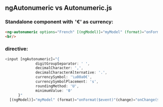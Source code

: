 ## ngAutonumeric vs Autonumeric.js

### Standalone component with  '€' as currency:

```html
<ng-autonumeric options="French" [(ngModel)]="myModel" (format)="onFormat($event)" (change)="onChange($event)" placeholder=''></ng-autonumeric>
<br/>
```

###  directive:

```javascript
<input [ngAutonumeric]="{
              digitGroupSeparator: ' ',
              decimalCharacter: ',',
              decimalCharacterAlternative: '.',
              currencySymbol: '\u00a0€',
              currencySymbolPlacement: 's',
              roundingMethod: 'U',
              minimumValue: '0'
      }" 
  [(ngModel)]="myModel" (format)="onFormat($event)"(change)="onChange($event)" placeholder=''/>
```
